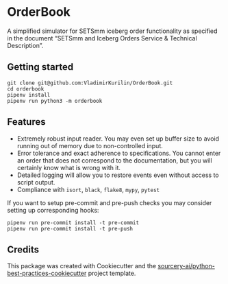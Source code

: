 # OrderBook

A simplified simulator for SETSmm iceberg order functionality as specified in the document “SETSmm and 
Iceberg Orders Service & Technical Description”.

## Getting started
```shell script
git clone git@github.com:VladimirKurilin/OrderBook.git
cd orderbook
pipenv install
pipenv run python3 -m orderbook
```

## Features
* Extremely robust input reader. You may even set up buffer size to avoid running out of memory due to non-controlled input.
* Error tolerance and exact adherence to specifications. You cannot enter an order that does not correspond to the documentation, but you will certainly know what is wrong with it.
* Detailed logging will allow you to restore events even without access to script output.
* Compliance with `isort`, `black`, `flake8`, `mypy`, `pytest`

If you want to setup pre-commit and pre-push checks you may consider setting up corresponding hooks:
```shell script
pipenv run pre-commit install -t pre-commit
pipenv run pre-commit install -t pre-push
```

## Credits
This package was created with Cookiecutter and the [sourcery-ai/python-best-practices-cookiecutter](https://github.com/sourcery-ai/python-best-practices-cookiecutter) project template.
